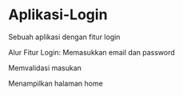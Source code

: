 # Aplikasi-Login
Sebuah aplikasi dengan fitur login

Alur Fitur Login:
Memasukkan email dan password

Memvalidasi masukan

Menampilkan halaman home
